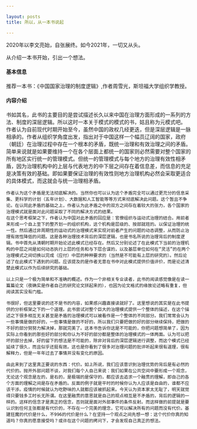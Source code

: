 ```yaml
---

layout: posts
title: 所以，从一本书说起

---
```


2020年以李文亮始，自张展终。如今2021年，一切又从头。

从介绍一本书开始，引出一个想法。
#### 基本信息

推荐一本书：《中国国家治理的制度逻辑》,作者周雪光，斯坦福大学组织学教授。

#### 内容介绍

书如其名，此书的主要目的是尝试描述长久以来中国在治理方面形成的一系列的方法、制度的深层逻辑。所以这时一本关于模式的模式的书，姑且称为元模式吧。
作者认为自前现代时期开始至今，虽然中国的政权几经更迭，但是深层逻辑是一脉相承的。作者从组织学角度出发，指出对于中国这样一个幅员辽阔的国家，政府（朝廷）在治理过程中存在一个根本的矛盾，既统一治理和有效治理之间的矛盾。简单来说就是如果要维持一个在各个层面上都统一的国家则必然需要对整个国家的所有地区实行统一的管理模式。但统一的管理模式与每个地方的治理有效性相矛盾，因为治理机构中的上层与代表地方的中下层之间存在着信息差，而信息的充足是决策有效的基础。即如果要保证治理的有效性则地方治理机构必然会采取更适合的具体模式，而这就会与统一治理相矛盾。

    作者认为这个矛盾是无法彻底解决的。当然你也可以认为这个矛盾完全可以通过更充分的信息采集、更科学的计划（五年计划）、大数据和人工智能等等方式来彻底解决此问题。这个暂且不争论。在认同此矛盾的基础之上，作者认为此矛盾之中的双方之间存在着较大的张力，各个国家的治理模式就是面对此问题采取了不同的解决方式的结果。
    在这个思考框架之下，作者认为中国对此矛盾的回应是：官僚组织与运动式治理的结合。用前者来形成一个自上至下的整齐划一的组织机构，这个机构是层级的、按部就班的。以保证治理的统一性。然后通过非周期性的运动式的治理模式来实现对前者产生的问题的动态调整，从而防止治理有效性降低的问题。这是各种治理技术背后的深层逻辑，也是书名所说的治理背后的制度逻辑。书中首先从清朝时期开始论述此模式已经存在。然后又分别论述了在此模式下当前的治理机构的中层之间是如何动态执行上层的任务和与下层合谋的，以及基层单位如何在“灵活”的在两个治理模式之间切换以完成（应付）中层的种种要求的（当然是不可能有上层的研究的）。然后论述了在此模式下遇到的问题。应该提及的是作者无意在书中对此模式提供价值评价，而是论述清楚此模式以作为后续研究的基础。

    以上只是一个极为简单和不准确的概述。作为一个非相关专业读者，此书的阅读感觉像是在读一篇篇论文（夜确实是作者自己的研究论文拼起来的），也因为论文格式的缘故论述略有重复，但阅读其实没有门槛。

    书很好，但这里要说的还不是书的内容，如果感兴趣直接读就好了。这里想说的其实是在此书提供的分析框架之下的一个道理。此书尝试对整个巨大的治理模式提供一个整体的描述，在这个描述之下很多相互无关甚至是矛盾的治理模式可以被看作是一个整体的不同部分。我们常常会认为一些事情是做的好的，一些事情是做的不好的，所以我们只要把做的好的部分继续保持，把做的不好的部分努努力解决掉，那就完美了。这本书告诉你这是不可能的，你把问题想简单了，因为实际上你看到的那些好的部分和你认为不好的部分都是整体的治理模式的一体两面。认为可以把坏的部分去掉，好的留下的想法是不可能的，除非对背后的深层逻辑进行调整，而这个模式已经延续了很久，而且似乎还挺有效。这也是你看到了很多对治理问题的批评听起来很有道理，很有解释力，但是一年年过去了事情并没有变化的原因。

    由此来到了这里真正要说的东西：代价。如上所说，我们应该意识到治理优势的背后是有必然的代价的。抛开外部问题不谈，对我们每个人自己来说：我们如果在公共空间中要形成一个观念，无论这个观念是左的，是右的，是极端的是保守的，都应该去追求一个融贯的理解，即自己的各个方面的理解之间是存在矛盾的。反面的例子就是平时的时候你认为人应该是自由的，谁都不应该干涉。疫情的时候就认为吃野味的人就都应该被抓起来。今天认为资本家太无耻了，明天就觉得只要钱多工时长无所谓。在这里融贯的意思就是自己的观点相互是不矛盾的，背后的逻辑的一样的。这样的信念才是真正的信念，否则就是面对外部事件的条件反射。而这样做的前提就是要认识到任何主张都是有代价的，不存在一个完美的理念，它可以解决所有的问题而没有代价。基建狂魔的代价是什么，不996的代价是什么？在坚持一个观点之间先想一想：这个代价你真的知道吗？你真的愿意接受吗？或许在这个问题的拷问下，才会发现自己真正的想法。








